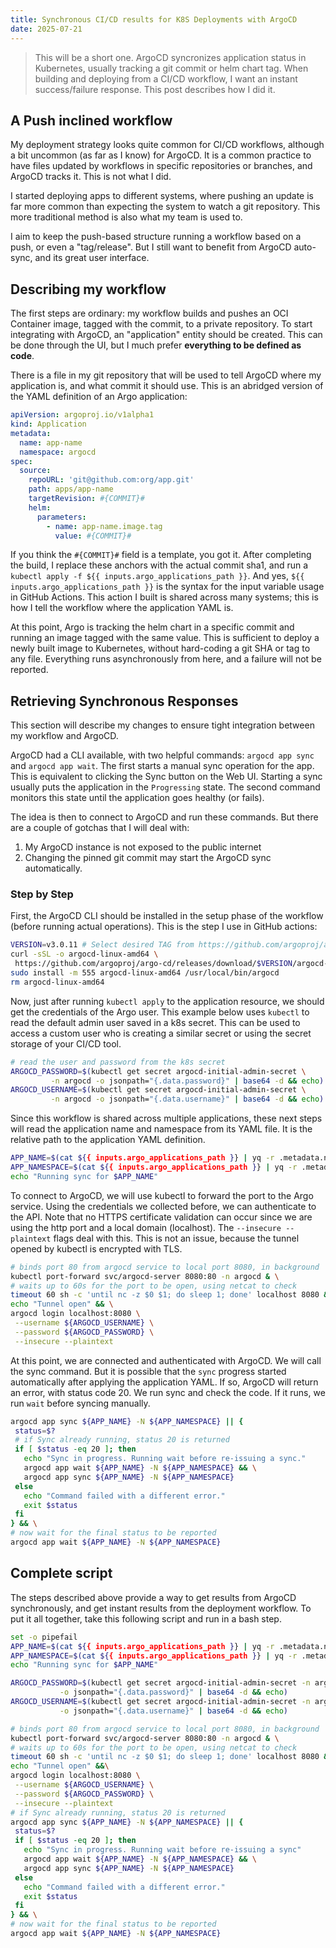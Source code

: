 ```yaml
---
title: Synchronous CI/CD results for K8S Deployments with ArgoCD
date: 2025-07-21
---
```


> This will be a short one.
> ArgoCD syncronizes application status in Kubernetes, usually tracking a git commit or helm chart tag.
> When building and deploying from a CI/CD workflow, I want an instant success/failure response.
> This post describes how I did it.

## A Push inclined workflow

My deployment strategy looks quite common for CI/CD workflows, although a bit uncommon (as far as I know) for ArgoCD.
It is a common practice to have files updated by workflows in specific repositories or branches, and ArgoCD tracks it.
This is not what I did.

I started deploying apps to different systems, where pushing an update is far more common than expecting the system to watch a git repository.
This more traditional method is also what my team is used to.

I aim to keep the push-based structure running a workflow based on a push, or even a "tag/release".
But I still want to benefit from ArgoCD auto-sync, and its great user interface.

## Describing my workflow

The first steps are ordinary: my workflow builds and pushes an OCI Container image, tagged with the commit, to a private repository.
To start integrating with ArgoCD, an "application" entity should be created.
This can be done through the UI, but I much prefer **everything to be defined as code**.

There is a file in my git repository that will be used to tell ArgoCD where my application is, and what commit it should use.
This is an abridged version of the YAML definition of an Argo application:

```yaml
apiVersion: argoproj.io/v1alpha1
kind: Application
metadata:
  name: app-name
  namespace: argocd
spec:
  source:
    repoURL: 'git@github.com:org/app.git'
    path: apps/app-name
    targetRevision: #{COMMIT}#
    helm:
      parameters:
        - name: app-name.image.tag
          value: #{COMMIT}#
```

If you think the `#{COMMIT}#` field is a template, you got it.
After completing the build, I replace these anchors with the actual commit sha1, and run a `kubectl apply -f ${{ inputs.argo_applications_path }}`.
And yes, `${{ inputs.argo_applications_path }}` is the syntax for the input variable usage in GitHub Actions.
This action I built is shared across many systems; this is how I tell the workflow where the application YAML is.

At this point, Argo is tracking the helm chart in a specific commit and running an image tagged with the same value.
This is sufficient to deploy a newly built image to Kubernetes, without hard-coding a git SHA or tag to any file.
Everything runs asynchronously from here, and a failure will not be reported.

## Retrieving Synchronous Responses

This section will describe my changes to ensure tight integration between my workflow and ArgoCD.

ArgoCD had a CLI available, with two helpful commands: `argocd app sync` and `argocd app wait`.
The first starts a manual sync operation for the app.
This is equivalent to clicking the Sync button on the Web UI.
Starting a sync usually puts the application in the `Progressing` state.
The second command monitors this state until the application goes healthy (or fails).

The idea is then to connect to ArgoCD and run these commands.
But there are a couple of gotchas that I will deal with:

1. My ArgoCD instance is not exposed to the public internet
2. Changing the pinned git commit may start the ArgoCD sync automatically.

### Step by Step

First, the ArgoCD CLI should be installed in the setup phase of the workflow (before running actual operations).
This is the step I use in GitHub actions:

```bash
VERSION=v3.0.11 # Select desired TAG from https://github.com/argoproj/argo-cd/releases
curl -sSL -o argocd-linux-amd64 \
 https://github.com/argoproj/argo-cd/releases/download/$VERSION/argocd-linux-amd64
sudo install -m 555 argocd-linux-amd64 /usr/local/bin/argocd
rm argocd-linux-amd64
```

Now, just after running `kubectl apply` to the application resource, we should get the credentials of the Argo user.
This example below uses `kubectl` to read the default admin user saved in a k8s secret.
This can be used to access a custom user who is creating a similar secret or using the secret storage of your CI/CD tool.

```bash
# read the user and password from the k8s secret
ARGOCD_PASSWORD=$(kubectl get secret argocd-initial-admin-secret \
         -n argocd -o jsonpath="{.data.password}" | base64 -d && echo)
ARGOCD_USERNAME=$(kubectl get secret argocd-initial-admin-secret \
         -n argocd -o jsonpath="{.data.username}" | base64 -d && echo)
```

Since this workflow is shared across multiple applications, these next steps will read the application name and namespace from its YAML file.
It is the relative path to the application YAML definition.

```bash
APP_NAME=$(cat ${{ inputs.argo_applications_path }} | yq -r .metadata.name)
APP_NAMESPACE=$(cat ${{ inputs.argo_applications_path }} | yq -r .metadata.namespace)
echo "Running sync for $APP_NAME"
```

To connect to ArgoCD, we will use kubectl to forward the port to the Argo service.
Using the credentials we collected before, we can authenticate to the API.
Note that no HTTPS certificate validation can occur since we are using the http port and a local domain (localhost).
The `--insecure --plaintext` flags deal with this.
This is not an issue, because the tunnel opened by kubectl is encrypted with TLS.

```bash
# binds port 80 from argocd service to local port 8080, in background
kubectl port-forward svc/argocd-server 8080:80 -n argocd & \
# waits up to 60s for the port to be open, using netcat to check
timeout 60 sh -c 'until nc -z $0 $1; do sleep 1; done' localhost 8080 && \
echo "Tunnel open" && \
argocd login localhost:8080 \
 --username ${ARGOCD_USERNAME} \
 --password ${ARGOCD_PASSWORD} \
 --insecure --plaintext
```

At this point, we are connected and authenticated with ArgoCD.
We will call the sync command.
But it is possible that the `sync` progress started automatically after applying the application YAML.
If so, ArgoCD will return an error, with status code 20.
We run sync and check the code.
If it runs, we run `wait` before syncing manually.

```bash
argocd app sync ${APP_NAME} -N ${APP_NAMESPACE} || {
 status=$?
 # if Sync already running, status 20 is returned
 if [ $status -eq 20 ]; then
   echo "Sync in progress. Running wait before re-issuing a sync."
   argocd app wait ${APP_NAME} -N ${APP_NAMESPACE} && \
   argocd app sync ${APP_NAME} -N ${APP_NAMESPACE}
 else
   echo "Command failed with a different error."
   exit $status
 fi
} && \
# now wait for the final status to be reported
argocd app wait ${APP_NAME} -N ${APP_NAMESPACE}
```

## Complete script

The steps described above provide a way to get results from ArgoCD synchronously, and get instant results from the deployment workflow.
To put it all together, take this following script and run in a bash step.

```bash
set -o pipefail
APP_NAME=$(cat ${{ inputs.argo_applications_path }} | yq -r .metadata.name)
APP_NAMESPACE=$(cat ${{ inputs.argo_applications_path }} | yq -r .metadata.namespace)
echo "Running sync for $APP_NAME"

ARGOCD_PASSWORD=$(kubectl get secret argocd-initial-admin-secret -n argocd \
           -o jsonpath="{.data.password}" | base64 -d && echo)
ARGOCD_USERNAME=$(kubectl get secret argocd-initial-admin-secret -n argocd \
           -o jsonpath="{.data.username}" | base64 -d && echo)

# binds port 80 from argocd service to local port 8080, in background
kubectl port-forward svc/argocd-server 8080:80 -n argocd & \
# waits up to 60s for the port to be open, using netcat to check
timeout 60 sh -c 'until nc -z $0 $1; do sleep 1; done' localhost 8080 &&\
echo "Tunnel open" &&\
argocd login localhost:8080 \
 --username ${ARGOCD_USERNAME} \
 --password ${ARGOCD_PASSWORD} \
 --insecure --plaintext
# if Sync already running, status 20 is returned
argocd app sync ${APP_NAME} -N ${APP_NAMESPACE} || {
 status=$?
 if [ $status -eq 20 ]; then
   echo "Sync in progress. Running wait before re-issuing a sync"
   argocd app wait ${APP_NAME} -N ${APP_NAMESPACE} && \
   argocd app sync ${APP_NAME} -N ${APP_NAMESPACE}
 else
   echo "Command failed with a different error."
   exit $status
 fi
} && \
# now wait for the final status to be reported
argocd app wait ${APP_NAME} -N ${APP_NAMESPACE}
```

